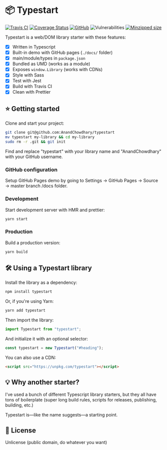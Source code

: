 # 📦 Typestart

[![Travis CI](https://img.shields.io/travis/AnandChowdhary/typestart.svg)](https://travis-ci.org/AnandChowdhary/typestart)
[![Coverage Status](https://coveralls.io/repos/github/AnandChowdhary/typestart/badge.svg?branch=master)](https://coveralls.io/github/AnandChowdhary/typestart?branch=master)
[![GitHub](https://img.shields.io/github/license/anandchowdhary/typestart.svg)](https://github.com/AnandChowdhary/typestart/blob/master/LICENSE)
![Vulnerabilities](https://img.shields.io/snyk/vulnerabilities/github/AnandChowdhary/typestart.svg)
[![Minzipped size](https://img.shields.io/bundlephobia/minzip/typestart.svg)](https://www.npmjs.com/package/typestart)

Typestart is a web/DOM library starter with these features:

- [x] Written in Typescript
- [x] Built-in demo with GitHub pages (`./docs/` folder)
- [x] main/module/types in `package.json`
- [x] Bundled as UMD (works as a module)
- [x] Exposes `window.Library` (works with CDNs)
- [x] Style with Sass
- [x] Test with Jest
- [x] Build with Travis CI
- [x] Clean with Prettier

## ⭐ Getting started

Clone and start your project:

```bash
git clone git@github.com:AnandChowdhary/typestart
mv typestart my-library && cd my-library
sudo rm -r .git && git init
```

Find and replace "typestart" with your library name and "AnandChowdhary" with your GitHub username.

### GitHub configuration

Setup GitHub Pages demo by going to Settings → GitHub Pages → Source → master branch /docs folder.

### Development

Start development server with HMR and prettier:

```bash
yarn start
```

### Production

Build a production version:

```bash
yarn build
```

## 🛠️ Using a Typestart library

Install the library as a dependency:

```bash
npm install typestart
```

Or, if you're using Yarn:

```bash
yarn add typestart
```

Then import the library:

```js
import Typestart from "typestart";
```

And initialize it with an optional selector:

```js
const typestart = new Typestart("#heading");
```

You can also use a CDN:

```html
<script src="https://unpkg.com/typestart"></script>
```

## 💡 Why another starter?

I've used a bunch of different Typescript library starters, but they all have tons of boilerplate (super long build rules, scripts for releases, publishing, building, etc.) 

Typestart is—like the name suggests—a starting point.

## 📝 License

Unlicense (public domain, do whatever you want)
